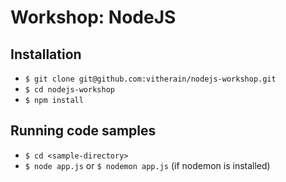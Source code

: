 # Workshop: NodeJS

## Installation

- `$ git clone git@github.com:vitherain/nodejs-workshop.git`
- `$ cd nodejs-workshop`
- `$ npm install`

## Running code samples

- `$ cd <sample-directory>`
- `$ node app.js` or `$ nodemon app.js` (if nodemon is installed)
